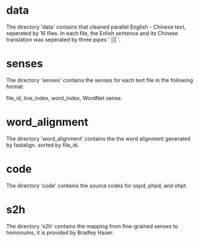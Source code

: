 # data
The directory 'data' contains that cleaned parallel English - Chinese text, seperated by 16 files. In each file, the Enlish sentence and its Chinese translation was seperated by three pipes ' ||| '. 
# senses
The directory 'senses' contains the senses for each text file in the following format: 

file_id, line_index, word_index, WordNet sense.

# word_alignment
The directory 'word_alignment' contains the the word alignment generated by fastalign. sorted by file_id.

# code
The directory 'code' contains the source codes for ospd, phpd, and ohpt. 

# s2h
The directory 's2h' contains the mapping from fine-grained senses to homonums, it is provided by Bradley Hauer.
